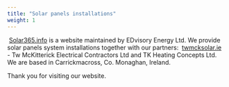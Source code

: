 ```yaml
---
title: "Solar panels installations"
weight: 1
---
```


&nbsp;[Solar365.info](https://solar365.info) is a website maintained by EDvisory Energy Ltd. We provide solar panels system installations together with our partners: &nbsp;[twmcksolar.ie](https://twmcksolar.ie) - Tw McKitterick Electrical Contractors Ltd and TK Heating Concepts Ltd. We are based in Carrickmacross, Co. Monaghan, Ireland.

Thank you for visiting our website.